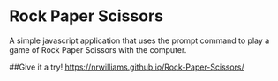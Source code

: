 # Rock Paper Scissors
A simple javascript application that uses the prompt command to play a game of Rock Paper Scissors with the computer.

##Give it a try!
https://nrwilliams.github.io/Rock-Paper-Scissors/
